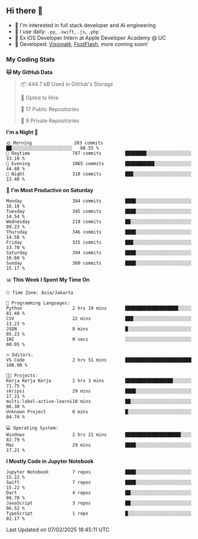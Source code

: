 ## Hi there 👋

- 🤖 I'm interested in full stack developer and AI engineering
- 🌱 I use daily: `.py`, `.swift`, `.js`, `.php`
- 🍎 Ex iOS Developer Intern at Apple Developer Academy @ UC
- 🔨 Developed: [Visionalé](https://apps.apple.com/id/app/visional%C3%A9/id6737191146), [FootFlash](https://apps.apple.com/id/app/footflash/id6550905078), more coming soon!

### My Coding Stats

<!--START_SECTION:waka-->
**🐱 My GitHub Data** 

> 📦 444.7 kB Used in GitHub's Storage 
 > 
> 💼 Opted to Hire
 > 
> 📜 17 Public Repositories 
 > 
> 🔑 9 Private Repositories 
 > 
**I'm a Night 🦉** 

```text
🌞 Morning                203 commits         ██░░░░░░░░░░░░░░░░░░░░░░░   08.55 % 
🌆 Daytime                787 commits         ████████░░░░░░░░░░░░░░░░░   33.16 % 
🌃 Evening                1065 commits        ███████████░░░░░░░░░░░░░░   44.88 % 
🌙 Night                  318 commits         ███░░░░░░░░░░░░░░░░░░░░░░   13.40 % 
```
📅 **I'm Most Productive on Saturday** 

```text
Monday                   384 commits         ████░░░░░░░░░░░░░░░░░░░░░   16.18 % 
Tuesday                  345 commits         ████░░░░░░░░░░░░░░░░░░░░░   14.54 % 
Wednesday                219 commits         ██░░░░░░░░░░░░░░░░░░░░░░░   09.23 % 
Thursday                 346 commits         ████░░░░░░░░░░░░░░░░░░░░░   14.58 % 
Friday                   325 commits         ███░░░░░░░░░░░░░░░░░░░░░░   13.70 % 
Saturday                 394 commits         ████░░░░░░░░░░░░░░░░░░░░░   16.60 % 
Sunday                   360 commits         ████░░░░░░░░░░░░░░░░░░░░░   15.17 % 
```


📊 **This Week I Spent My Time On** 

```text
🕑︎ Time Zone: Asia/Jakarta

💬 Programming Languages: 
Python                   2 hrs 19 mins       ████████████████████░░░░░   81.48 % 
CSV                      22 mins             ███░░░░░░░░░░░░░░░░░░░░░░   13.23 % 
JSON                     8 mins              █░░░░░░░░░░░░░░░░░░░░░░░░   05.23 % 
INI                      0 secs              ░░░░░░░░░░░░░░░░░░░░░░░░░   00.05 % 

🔥 Editors: 
VS Code                  2 hrs 51 mins       █████████████████████████   100.00 % 

🐱‍💻 Projects: 
Kerja Kerja Kerja        2 hrs 3 mins        ██████████████████░░░░░░░   71.75 % 
skripsi                  29 mins             ████░░░░░░░░░░░░░░░░░░░░░   17.21 % 
multi-label-active-learni10 mins             ██░░░░░░░░░░░░░░░░░░░░░░░   06.30 % 
Unknown Project          8 mins              █░░░░░░░░░░░░░░░░░░░░░░░░   04.74 % 

💻 Operating System: 
Windows                  2 hrs 21 mins       █████████████████████░░░░   82.79 % 
Mac                      29 mins             ████░░░░░░░░░░░░░░░░░░░░░   17.21 % 
```

**I Mostly Code in Jupyter Notebook** 

```text
Jupyter Notebook         7 repos             ████░░░░░░░░░░░░░░░░░░░░░   15.22 % 
Swift                    7 repos             ████░░░░░░░░░░░░░░░░░░░░░   15.22 % 
Dart                     4 repos             ██░░░░░░░░░░░░░░░░░░░░░░░   08.70 % 
JavaScript               3 repos             ██░░░░░░░░░░░░░░░░░░░░░░░   06.52 % 
TypeScript               1 repo              █░░░░░░░░░░░░░░░░░░░░░░░░   02.17 % 
```




 Last Updated on 07/02/2025 18:45:11 UTC
<!--END_SECTION:waka-->

<!--
**nico-samuelson/nico-samuelson** is a ✨ _special_ ✨ repository because its `README.md` (this file) appears on your GitHub profile.

Here are some ideas to get you started:

- 🔭 I’m currently working on ...
- 🌱 I’m currently learning ...
- 👯 I’m looking to collaborate on ...
- 🤔 I’m looking for help with ...
- 💬 Ask me about ...
- 📫 How to reach me: ...
- 😄 Pronouns: ...
- ⚡ Fun fact: ...
-->
